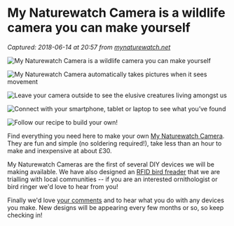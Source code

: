 # My Naturewatch Camera is a wildlife camera you can make yourself

_Captured: 2018-06-14 at 20:57 from [mynaturewatch.net](https://mynaturewatch.net/)_

![My Naturewatch Camera is a wildlife camera you can make yourself](https://static1.squarespace.com/static/5a54dbf8692ebedda68569ff/5b0549326d2a736439080fc3/5b0549d5758d46cab8407a0c/1527073682277/IMG_3029.jpg?format=1500w)

![My Naturewatch Camera automatically takes pictures when it sees movement](https://static1.squarespace.com/static/5a54dbf8692ebedda68569ff/5b0549326d2a736439080fc3/5b054a39575d1fad81ab25dd/1527073703065/instructions-5012.jpg?format=1500w)

![Leave your camera outside to see the elusive creatures living amongst us](https://static1.squarespace.com/static/5a54dbf8692ebedda68569ff/5b0549326d2a736439080fc3/5b054a42f950b763f0ba1714/1527074897530/instructions-5042.jpg?format=1500w)

![Connect with your smartphone, tablet or laptop to see what you’ve found](https://static1.squarespace.com/static/5a54dbf8692ebedda68569ff/5b0549326d2a736439080fc3/5b05677e1ae6cf595cc16f2e/1527080875672/Composite+Smart+Phone+login+copy.jpg?format=1500w)

![Follow our recipe to build your own!](https://static1.squarespace.com/static/5a54dbf8692ebedda68569ff/5b0549326d2a736439080fc3/5b07f08f6d2a733fd790cf61/1527247070620/_DSC6282.jpg?format=1500w)

Find everything you need here to make your own [My Naturewatch Camera](https://mynaturewatch.net/terms-and-conditions). They are fun and simple (no soldering required!), take less than an hour to make and inexpensive at about £30.

My Naturewatch Cameras are the first of several DIY devices we will be making available. We have also designed an [RFID bird freader](https://mynaturewatch.net/freader) that we are trialling with local communities -- if you are an interested ornithologist or bird ringer we'd love to hear from you!

Finally we'd love [your comments](https://mynaturewatch.net/contact) and to hear what you do with any devices you make. New designs will be appearing every few months or so, so keep checking in!
